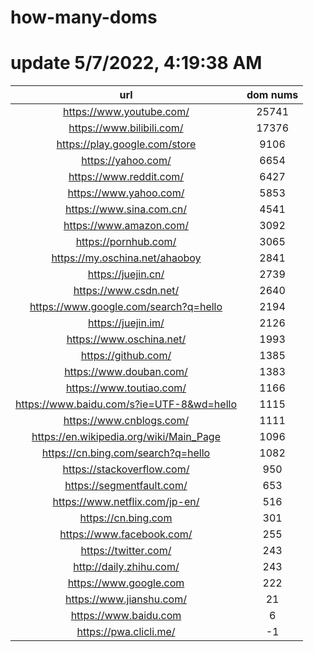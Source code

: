 # how-many-doms

# update 5/7/2022, 4:19:38 AM

url | dom nums
:-: | :-:
https://www.youtube.com/ | 25741
https://www.bilibili.com/ | 17376
https://play.google.com/store | 9106
https://yahoo.com/ | 6654
https://www.reddit.com/ | 6427
https://www.yahoo.com/ | 5853
https://www.sina.com.cn/ | 4541
https://www.amazon.com/ | 3092
https://pornhub.com/ | 3065
https://my.oschina.net/ahaoboy | 2841
https://juejin.cn/ | 2739
https://www.csdn.net/ | 2640
https://www.google.com/search?q=hello | 2194
https://juejin.im/ | 2126
https://www.oschina.net/ | 1993
https://github.com/ | 1385
https://www.douban.com/ | 1383
https://www.toutiao.com/ | 1166
https://www.baidu.com/s?ie=UTF-8&wd=hello | 1115
https://www.cnblogs.com/ | 1111
https://en.wikipedia.org/wiki/Main_Page | 1096
https://cn.bing.com/search?q=hello | 1082
https://stackoverflow.com/ | 950
https://segmentfault.com/ | 653
https://www.netflix.com/jp-en/ | 516
https://cn.bing.com | 301
https://www.facebook.com/ | 255
https://twitter.com/ | 243
http://daily.zhihu.com/ | 243
https://www.google.com | 222
https://www.jianshu.com/ | 21
https://www.baidu.com | 6
https://pwa.clicli.me/ | -1
